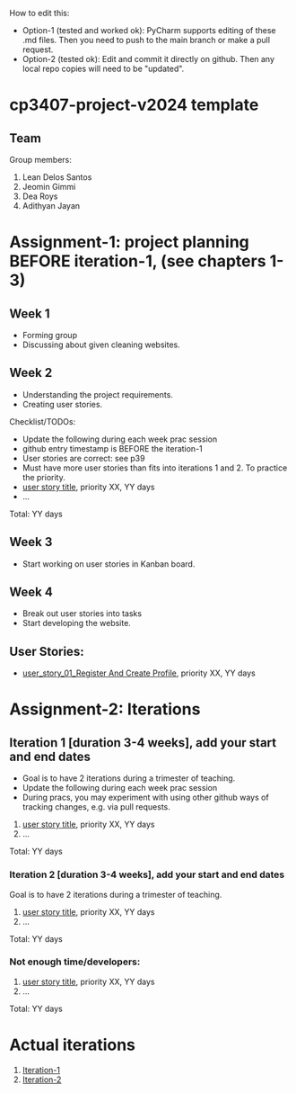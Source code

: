 
How to edit this: 
* Option-1 (tested and worked ok): PyCharm supports editing of these .md files. Then you need to push to the main branch or make a pull request.
* Option-2 (tested ok): Edit and commit it directly on github. Then any local repo copies will need to be "updated".

# cp3407-project-v2024 template 

## Team

Group members:
1. Lean Delos Santos
2. Jeomin Gimmi
3. Dea Roys
4. Adithyan Jayan


# Assignment-1: project planning BEFORE iteration-1, (see chapters 1-3)
## Week 1
- Forming group
- Discussing about given cleaning websites.

## Week 2 
- Understanding the project requirements.
- Creating user stories.


Checklist/TODOs: 
* Update the following during each week prac session
* github entry timestamp is BEFORE the iteration-1
* User stories are correct: see p39
* Must have more user stories than fits into iterations 1 and 2. To practice the priority.
* [user story title](./user_stories/user_story_01_title.md), priority XX, YY days 
* ...

Total: YY days
## Week 3
- Start working on user stories in Kanban board.

## Week 4
- Break out user stories into tasks
- Start developing the website.
##  User Stories:
* [user_story_01_Register And Create Profile](https://github.com/jeomin12/MyClean-/blob/main/user_stories/user_story_01_RegisterAndCreateProfile.md), priority XX, YY days 


# Assignment-2: Iterations

## Iteration 1 [duration 3-4 weeks], add your start and end dates 

* Goal is to have 2 iterations during a trimester of teaching.
* Update the following during each week prac session
* During pracs, you may experiment with using other github ways of tracking changes, e.g. via pull requests.

1. [user story title](./user_stories/user_story_01_title.md), priority XX, YY days 
2. ...

Total: YY days


### Iteration 2 [duration 3-4 weeks], add your start and end dates
Goal is to have 2 iterations during a trimester of teaching.
1. [user story title](./user_stories/user_story_01_title.md), priority XX, YY days 
2. ...

Total: YY days

### Not enough time/developers: 
1. [user story title](./user_stories/user_story_01_title.md), priority XX, YY days 
2. ...

Total: YY days

# Actual iterations
1. [Iteration-1](./iteration_1.md)
2. [Iteration-2](./iteration_2.md)


